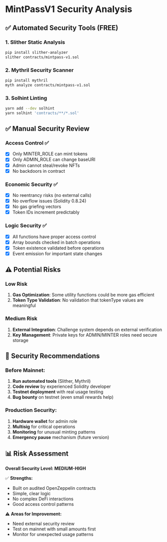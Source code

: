 # MintPassV1 Security Analysis

## ✅ Automated Security Tools (FREE)

### 1. Slither Static Analysis
```bash
pip install slither-analyzer
slither contracts/mintpass-v1.sol
```

### 2. Mythril Security Scanner  
```bash
pip install mythril
myth analyze contracts/mintpass-v1.sol
```

### 3. Solhint Linting
```bash
yarn add --dev solhint
yarn solhint 'contracts/**/*.sol'
```

## ✅ Manual Security Review

### Access Control ✅
- [x] Only MINTER_ROLE can mint tokens
- [x] Only ADMIN_ROLE can change baseURI  
- [x] Admin cannot steal/revoke NFTs
- [x] No backdoors in contract

### Economic Security ✅
- [x] No reentrancy risks (no external calls)
- [x] No overflow issues (Solidity 0.8.24)
- [x] No gas griefing vectors
- [x] Token IDs increment predictably

### Logic Security ✅
- [x] All functions have proper access control
- [x] Array bounds checked in batch operations
- [x] Token existence validated before operations
- [x] Event emission for important state changes

## ⚠️ Potential Risks

### Low Risk
1. **Gas Optimization**: Some utility functions could be more gas efficient
2. **Token Type Validation**: No validation that tokenType values are meaningful

### Medium Risk  
1. **External Integration**: Challenge system depends on external verification
2. **Key Management**: Private keys for ADMIN/MINTER roles need secure storage

## 🔧 Security Recommendations

### Before Mainnet:
1. **Run automated tools** (Slither, Mythril)
2. **Code review** by experienced Solidity developer
3. **Testnet deployment** with real usage testing
4. **Bug bounty** on testnet (even small rewards help)

### Production Security:
1. **Hardware wallet** for admin role
2. **Multisig** for critical operations  
3. **Monitoring** for unusual minting patterns
4. **Emergency pause** mechanism (future version)

## 📊 Risk Assessment

**Overall Security Level: MEDIUM-HIGH** 

✅ **Strengths:**
- Built on audited OpenZeppelin contracts
- Simple, clear logic
- No complex DeFi interactions
- Good access control patterns

⚠️ **Areas for Improvement:**
- Need external security review
- Test on mainnet with small amounts first
- Monitor for unexpected usage patterns 